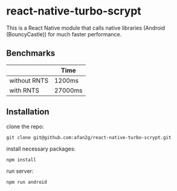 # react-native-turbo-scrypt

This is a React Native module that calls native libraries (Android (BouncyCastle)) for much faster performance.

## Benchmarks

|              | Time    |
| ------------ | ------- |
| without RNTS | 1200ms  |
| with RNTS    | 27000ms |


## Installation

clone the repo:
```
git clone git@github.com:afan2g/react-native-turbo-scrypt.git
```

install necessary packages:
```
npm install
```

run server:
```
npm run android
```

